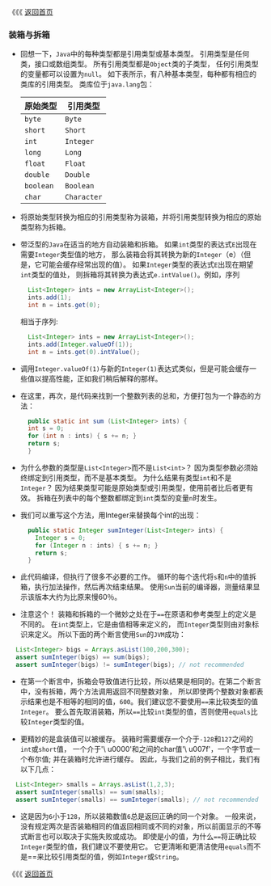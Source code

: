 《《《 [返回首页](../README.md)

### 装箱与拆箱
- 回想一下，`Java`中的每种类型都是引用类型或基本类型。 引用类型是任何类，接口或数组类型。 所有引用类型都是`Object`类的子类型，
任何引用类型的变量都可以设置为`null`。 如下表所示，有八种基本类型，每种都有相应的类库的引用类型。 类库位于`java.lang`包：
  
    原始类型 | 引用类型
    ---|---
    `byte` |`Byte`
    `short` |`Short`
    `int` |`Integer`
    `long` |`Long`
    `float` |`Float`
    `double` |`Double`
    `boolean` |`Boolean`
    `char` |`Character`

- 将原始类型转换为相应的引用类型称为装箱，并将引用类型转换为相应的原始类型称为拆箱。

- 带泛型的`Java`在适当的地方自动装箱和拆箱。 如果`int`类型的表达式`E`出现在需要`Integer`类型值的地方，
那么装箱会将其转换为新的`Integer`（e）（但是，它可能会缓存经常出现的值）。 如果`Integer`类型的表达式`E`出现在期望`int`类型的值处，
则拆箱将其转换为表达式`e.intValue()`。例如，序列
  ```java
    List<Integer> ints = new ArrayList<Integer>();
    ints.add(1);
    int n = ints.get(0);
  ```
  相当于序列:
  ```java
    List<Integer> ints = new ArrayList<Integer>();
    ints.add(Integer.valueOf(1));
    int n = ints.get(0).intValue();
  ```
  
- 调用`Integer.valueOf(1)`与新的`Integer(1)`表达式类似，但是可能会缓存一些值以提高性能，正如我们稍后解释的那样。

- 在这里，再次，是代码来找到一个整数列表的总和，方便打包为一个静态的方法：
  ```java
    public static int sum (List<Integer> ints) {
    int s = 0;
    for (int n : ints) { s += n; }
    return s;
    }
  ```
  
- 为什么参数的类型是`List<Integer>`而不是`List<int>`？ 因为类型参数必须始终绑定到引用类型，而不是基本类型。 
为什么结果有类型`int`和不是`Integer`？ 因为结果类型可能是原始类型或引用类型，使用前者比后者更有效。
拆箱在列表中的每个整数都绑定到`int`类型的变量`n`时发生。  

- 我们可以重写这个方法，用Integer来替换每个int的出现：
  ```java
    public static Integer sumInteger(List<Integer> ints) {
      Integer s = 0;
      for (Integer n : ints) { s += n; }
      return s;
    }
  ```
- 此代码编译，但执行了很多不必要的工作。 循环的每个迭代将`s`和`n`中的值拆箱，执行加法操作，然后再次结束结果。
使用`Sun`当前的编译器，测量结果显示该版本大约为比原来慢60％。
  
- 注意这个！ 装箱和拆箱的一个微妙之处在于`==`在原语和参考类型上的定义是不同的。 在`int`类型上，它是由值相等来定义的，
而`Integer`类型则由对象标识来定义。 所以下面的两个断言使用`Sun`的`JVM`成功： 
 ```java
   List<Integer> bigs = Arrays.asList(100,200,300);
   assert sumInteger(bigs) == sum(bigs);
   assert sumInteger(bigs) != sumInteger(bigs); // not recommended
 ```
- 在第一个断言中，拆箱会导致值进行比较，所以结果是相同的。在第二个断言中，没有拆箱，两个方法调用返回不同整数对象，
所以即使两个整数对象都表示结果也是不相等的相同的值，`600`。我们建议您不要使用`==`来比较类型的值`Integer`。 
要么首先取消装箱，所以`==`比较`int`类型的值，否则使用`equals`比较`Integer`类型的值。
 
- 更精妙的是盒装值可以被缓存。 装箱时需要缓存一个介于`-128`和`127`之间的`int`或`short`值，
一个介于'\ u0000'和之间的char值'\ u007f'，一个字节或一个布尔值; 并在装箱时允许进行缓存。
因此，与我们之前的例子相比，我们有以下几点：
 ```java
   List<Integer> smalls = Arrays.asList(1,2,3);
   assert sumInteger(smalls) == sum(smalls);
   assert sumInteger(smalls) == sumInteger(smalls); // not recommended
 ```
 
- 这是因为`6`小于`128`，所以装箱数值`6`总是返回正确的同一个对象。 一般来说，
没有规定两次是否装箱相同的值返回相同或不同的对象，所以前面显示的不等式断言也可以取决于实施失败或成功。 
即使是小的值，为什么`==`将正确比较`Integer`类型的值，我们建议不要使用它。 
它更清晰和更清洁使用`equals`而不是==来比较引用类型的值，例如`Integer`或`String`。
 
《《《 [返回首页](../README.md)